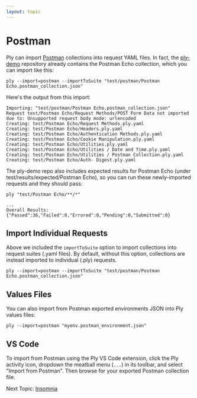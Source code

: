 ```yaml
---
layout: topic
---
```

# Postman

Ply can import [Postman](https://www.postman.com/) collections into request YAML files.
In fact, the [ply-demo](https://github.com/ply-ct/ply-demo) repository already contains 
the Postman Echo collection, which you can import like this:
```
ply --import=postman --importToSuite "test/postman/Postman Echo.postman_collection.json"
```
Here's the output from this import:
```
Importing: "test/postman/Postman Echo.postman_collection.json"
Request test/Postman Echo/Request Methods/POST Form Data not imported due to: Unsupported request body mode: urlencoded
Creating: test/Postman Echo/Request Methods.ply.yaml
Creating: test/Postman Echo/Headers.ply.yaml
Creating: test/Postman Echo/Authentication Methods.ply.yaml
Creating: test/Postman Echo/Cookie Manipulation.ply.yaml
Creating: test/Postman Echo/Utilities.ply.yaml
Creating: test/Postman Echo/Utilities / Date and Time.ply.yaml
Creating: test/Postman Echo/Utilities / Postman Collection.ply.yaml
Creating: test/Postman Echo/Auth- Digest.ply.yaml
```
The ply-demo repo also includes expected results for Postman Echo (under test/results/expected/Postman Echo), 
so you can run these newly-imported requests and they should pass:
```
ply "test/Postman Echo/**/*"
```
```
...
Overall Results: {"Passed":36,"Failed":0,"Errored":0,"Pending":0,"Submitted":0}
```

## Import Individual Requests
Above we included the `importToSuite` option to import collections into request suites (.yaml files). By default, without
this option, collections are instead imported to individual (.ply) requests.
```
ply --import=postman --importToSuite "test/postman/Postman Echo.postman_collection.json" 
```

## Values Files
You can also import from Postman exported environments JSON into Ply values files:
```
ply --import=postman "myenv.postman_environment.json"
```

## VS Code
To import from Postman using the Ply VS Code extension, click the Ply activity icon, dropdown the meatball menu
(`...`) in its toolbar, and select "Import from Postman". Then browse for your exported Postman collection file.

Next Topic: [Insomnia](insomnia)
